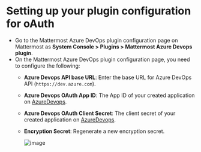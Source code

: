 # Setting up your plugin configuration for oAuth

  - Go to the Mattermost Azure DevOps plugin configuration page on Mattermost as **System Console > Plugins > Mattermost Azure Devops plugin**.
  - On the Mattermost Azure DevOps plugin configuration page, you need to configure the following:
    - **Azure Devops API base URL**: Enter the base URL for Azure DevOps API (`https://dev.azure.com`).
    - **Azure Devops OAuth App ID**: The App ID of your created application on [AzureDevops](https://app.vsaex.visualstudio.com).
    - **Azure Devops OAuth Client Secret**: The client secret of your created application on [AzureDevops](https://app.vsaex.visualstudio.com).
    - **Encryption Secret**: Regenerate a new encryption secret.

      ![image](https://user-images.githubusercontent.com/100013900/181712756-c235fad3-e978-45c3-894a-5834832b872a.png)
